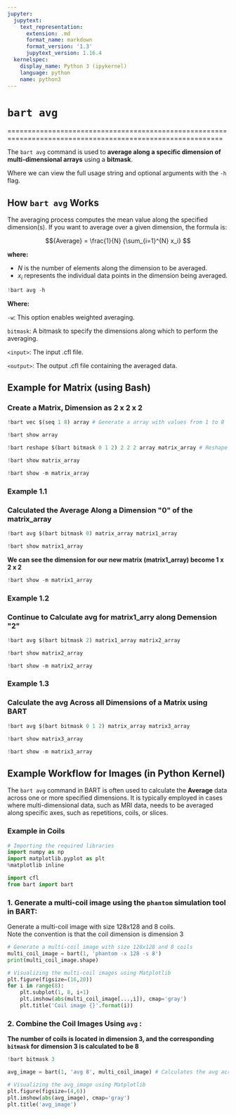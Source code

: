 ```yaml
---
jupyter:
  jupytext:
    text_representation:
      extension: .md
      format_name: markdown
      format_version: '1.3'
      jupytext_version: 1.16.4
  kernelspec:
    display_name: Python 3 (ipykernel)
    language: python
    name: python3
---
```


# `bart avg`

===========================================================================================================

The `bart avg` command is used to **average along a specific dimension of multi-dimensional arrays** using a **bitmask**.  

Where we can view the full usage string and optional arguments with the `-h` flag.


## How `bart avg` Works

The averaging process computes the mean value along the specified dimension(s). If you want to average over a given dimension, the formula is:

$${Average} = \frac{1}{N} {\sum_{i=1}^{N} x_i} $$

**where:**

- $N$ is the number of elements along the dimension to be averaged.
- $x_i$ represents the individual data points in the dimension being averaged.

```python
!bart avg -h
```

**Where:**

`-w`: This option enables weighted averaging.

`bitmask`: A bitmask to specify the dimensions along which to perform the averaging.

`<input>`: The input .cfl file.

`<output>`: The output .cfl file containing the averaged data.


## Example for Matrix (using Bash)


### Create a Matrix, Dimension as 2 x 2 x 2

```python
!bart vec $(seq 1 8) array # Generate a array with values from 1 to 8 
```

```python
!bart show array
```

```python
!bart reshape $(bart bitmask 0 1 2) 2 2 2 array matrix_array # Reshape the array to Dimension as 2 x 2 x 2
```

```python
!bart show matrix_array
```

```python
!bart show -m matrix_array
```

### Example 1.1

### Calculated the Average Along a Dimension "0" of the matrix_array

```python
!bart avg $(bart bitmask 0) matrix_array matrix1_array
```

```python
!bart show matrix1_array
```

**We can see the dimension for our new matrix (matrix1_array) become 1 x 2 x 2**

```python
!bart show -m matrix1_array
```

### Example 1.2

### Continue to Calculate avg for matrix1_arry along Demension "2"

```python
!bart avg $(bart bitmask 2) matrix1_array matrix2_array
```

```python
!bart show matrix2_array
```

```python
!bart show -m matrix2_array
```

### Example 1.3

### Calculate the avg Across all Dimensions of a Matrix using BART

```python
!bart avg $(bart bitmask 0 1 2) matrix_array matrix3_array
```

```python
!bart show matrix3_array
```

```python
!bart show -m matrix3_array
```

## Example Workflow for Images (in Python Kernel)

The `bart avg` command in BART is often used to calculate the **Average** data across one or more specified dimensions. It is typically employed in cases where multi-dimensional data, such as MRI data, needs to be averaged along specific axes, such as repetitions, coils, or slices.


### Example in Coils

```python
# Importing the required libraries
import numpy as np
import matplotlib.pyplot as plt
%matplotlib inline

import cfl
from bart import bart
```

### 1. Generate a multi-coil image using the `phantom` simulation tool in BART:


Generate a multi-coil image with size 128x128 and 8 coils.  
Note the convention is that the coil dimension is dimension 3

```python
# Generate a multi-coil image with size 128x128 and 8 coils
multi_coil_image = bart(1, 'phantom -x 128 -s 8')
print(multi_coil_image.shape)
```

```python
# Visualizing the multi-coil images using Matplotlib 
plt.figure(figsize=(16,20))
for i in range(8):
    plt.subplot(1, 8, i+1)
    plt.imshow(abs(multi_coil_image[...,i]), cmap='gray')
    plt.title('Coil image {}'.format(i))
```

### 2. Combine the Coil Images Using `avg` :


**The number of coils is located in dimension 3, and the corresponding `bitmask`  for dimension 3 is calculated to be 8**

```python
!bart bitmask 3
```

```python
avg_image = bart(1, 'avg 8', multi_coil_image) # Calculates the avg across coil dimension and named as avg_image
```

```python
# Visualizing the avg_image using Matplotlib
plt.figure(figsize=(4,6))
plt.imshow(abs(avg_image), cmap='gray')
plt.title('avg_image')
```

```python

```
